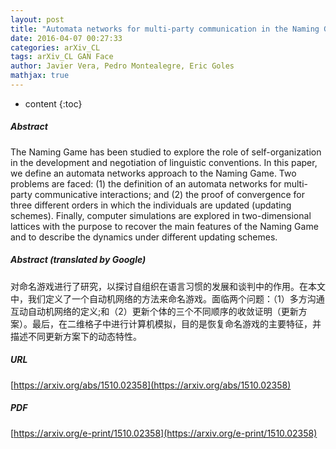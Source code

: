 ```yaml
---
layout: post
title: "Automata networks for multi-party communication in the Naming Game"
date: 2016-04-07 00:27:33
categories: arXiv_CL
tags: arXiv_CL GAN Face
author: Javier Vera, Pedro Montealegre, Eric Goles
mathjax: true
---
```


* content
{:toc}

##### Abstract
The Naming Game has been studied to explore the role of self-organization in the development and negotiation of linguistic conventions. In this paper, we define an automata networks approach to the Naming Game. Two problems are faced: (1) the definition of an automata networks for multi-party communicative interactions; and (2) the proof of convergence for three different orders in which the individuals are updated (updating schemes). Finally, computer simulations are explored in two-dimensional lattices with the purpose to recover the main features of the Naming Game and to describe the dynamics under different updating schemes.

##### Abstract (translated by Google)
对命名游戏进行了研究，以探讨自组织在语言习惯的发展和谈判中的作用。在本文中，我们定义了一个自动机网络的方法来命名游戏。面临两个问题：（1）多方沟通互动自动机网络的定义;和（2）更新个体的三个不同顺序的收敛证明（更新方案）。最后，在二维格子中进行计算机模拟，目的是恢复命名游戏的主要特征，并描述不同更新方案下的动态特性。

##### URL
[https://arxiv.org/abs/1510.02358](https://arxiv.org/abs/1510.02358)

##### PDF
[https://arxiv.org/e-print/1510.02358](https://arxiv.org/e-print/1510.02358)

